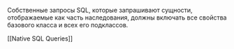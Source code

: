 Собственные запросы SQL, которые запрашивают сущности, отображаемые как часть наследования, должны включать все свойства базового класса и всех его подклассов.

[[Native SQL Queries]]